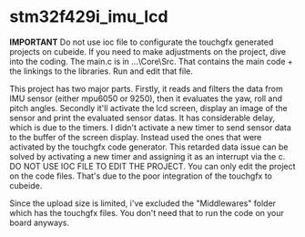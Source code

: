 # stm32f429i_imu_lcd
**IMPORTANT** Do not use ioc file to configurate the touchgfx generated projects on cubeide. If you need to make adjustments on the project, dive into the coding.
The main.c is in ...\Core\Src. That contains the main code + the linkings to the libraries. Run and edit that file.

This project has two major parts. Firstly, it reads and filters the data from IMU sensor (either mpu6050 or 9250), then it evaluates the yaw, roll and pitch angles. Secondly it'll activate the lcd screen, display an image of the sensor and print the evaluated sensor datas. It has considerable delay, which is due to the timers. I didn't activate a new timer to send sensor data to the buffer of the screen display. Instead used the ones that were activated by the touchgfx code generator. This retarded data issue can be solved by activating a new timer and assigning it as an interrupt via the c. DO NOT USE IOC FILE TO EDIT THE PROJECT. You can only edit the project on the code files. That's due to the poor integration of the touchgfx to cubeide.

Since the upload size is limited, i've excluded the "Middlewares" folder which has the touchgfx files. You don't need that to run the code on your board anyways.
